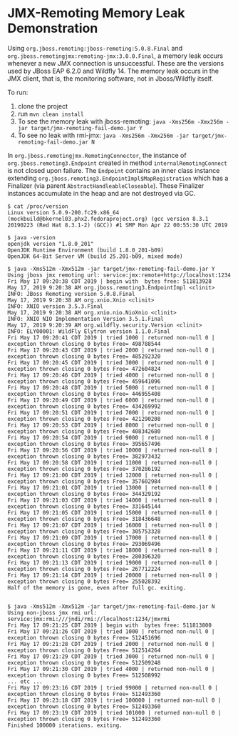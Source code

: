 # JMX-Remoting Memory Leak Demonstration
Using `org.jboss.remoting:jboss-remoting:5.0.8.Final` and `org.jboss.remotingjmx:remoting-jmx:3.0.0.Final`, a memory leak occurs whenever a new JMX connection is unsuccessful.  These are the versions used by JBoss EAP 6.2.0 and Wildfly 14.  The memory leak occurs in the JMX client, that is, the monitoring software, not in Jboss/Wildfly itself.  

To run:
1. clone the project
2. run `mvn clean install`
3. To see the memory leak with jboss-remoting: `java -Xms256m -Xmx256m -jar target/jmx-remoting-fail-demo.jar Y`
4. To see no leak with rmi-jmx: `java -Xms256m -Xmx256m -jar target/jmx-remoting-fail-demo.jar N`

In `org.jboss.remotingjmx.RemotingConnector`, the instance of `org.jboss.remoting3.Endpoint` created in method `internalRemotingConnect` is not closed upon failure.  The `Endpoint` contains an inner class instance extending `org.jboss.remoting3.EndpointImpl$MapRegistration` which has a Finalizer (via parent `AbstractHandleableCloseable`).  These Finalizer instances accumulate in the heap and are not destroyed via GC.


```
$ cat /proc/version
Linux version 5.0.9-200.fc29.x86_64 (mockbuild@bkernel03.phx2.fedoraproject.org) (gcc version 8.3.1 20190223 (Red Hat 8.3.1-2) (GCC)) #1 SMP Mon Apr 22 00:55:30 UTC 2019

$ java -version
openjdk version "1.8.0_201"
OpenJDK Runtime Environment (build 1.8.0_201-b09)
OpenJDK 64-Bit Server VM (build 25.201-b09, mixed mode)

$ java -Xms512m -Xmx512m -jar target/jmx-remoting-fail-demo.jar Y
Using jboss jmx remoting url: service:jmx:remote+http://localhost:1234
Fri May 17 09:20:38 CDT 2019 | begin with  bytes free: 511813928
May 17, 2019 9:20:38 AM org.jboss.remoting3.EndpointImpl <clinit>
INFO: JBoss Remoting version 5.0.8.Final
May 17, 2019 9:20:38 AM org.xnio.Xnio <clinit>
INFO: XNIO version 3.5.3.Final
May 17, 2019 9:20:38 AM org.xnio.nio.NioXnio <clinit>
INFO: XNIO NIO Implementation Version 3.5.1.Final
May 17, 2019 9:20:39 AM org.wildfly.security.Version <clinit>
INFO: ELY00001: WildFly Elytron version 1.1.0.Final
Fri May 17 09:20:41 CDT 2019 | tried 1000 | returned non-null 0 | exception thrown closing 0 bytes Free= 498788544
Fri May 17 09:20:43 CDT 2019 | tried 2000 | returned non-null 0 | exception thrown closing 0 bytes Free= 485292320
Fri May 17 09:20:45 CDT 2019 | tried 3000 | returned non-null 0 | exception thrown closing 0 bytes Free= 472604824
Fri May 17 09:20:46 CDT 2019 | tried 4000 | returned non-null 0 | exception thrown closing 0 bytes Free= 459641096
Fri May 17 09:20:48 CDT 2019 | tried 5000 | returned non-null 0 | exception thrown closing 0 bytes Free= 446955408
Fri May 17 09:20:49 CDT 2019 | tried 6000 | returned non-null 0 | exception thrown closing 0 bytes Free= 434269992
Fri May 17 09:20:51 CDT 2019 | tried 7000 | returned non-null 0 | exception thrown closing 0 bytes Free= 421290208
Fri May 17 09:20:53 CDT 2019 | tried 8000 | returned non-null 0 | exception thrown closing 0 bytes Free= 408342680
Fri May 17 09:20:54 CDT 2019 | tried 9000 | returned non-null 0 | exception thrown closing 0 bytes Free= 395657496
Fri May 17 09:20:56 CDT 2019 | tried 10000 | returned non-null 0 | exception thrown closing 0 bytes Free= 382973432
Fri May 17 09:20:58 CDT 2019 | tried 11000 | returned non-null 0 | exception thrown closing 0 bytes Free= 370286192
Fri May 17 09:21:00 CDT 2019 | tried 12000 | returned non-null 0 | exception thrown closing 0 bytes Free= 357602984
Fri May 17 09:21:01 CDT 2019 | tried 13000 | returned non-null 0 | exception thrown closing 0 bytes Free= 344329192
Fri May 17 09:21:03 CDT 2019 | tried 14000 | returned non-null 0 | exception thrown closing 0 bytes Free= 331645144
Fri May 17 09:21:05 CDT 2019 | tried 15000 | returned non-null 0 | exception thrown closing 0 bytes Free= 318436648
Fri May 17 09:21:07 CDT 2019 | tried 16000 | returned non-null 0 | exception thrown closing 0 bytes Free= 305753328
Fri May 17 09:21:09 CDT 2019 | tried 17000 | returned non-null 0 | exception thrown closing 0 bytes Free= 293069496
Fri May 17 09:21:11 CDT 2019 | tried 18000 | returned non-null 0 | exception thrown closing 0 bytes Free= 280396320
Fri May 17 09:21:13 CDT 2019 | tried 19000 | returned non-null 0 | exception thrown closing 0 bytes Free= 267712224
Fri May 17 09:21:14 CDT 2019 | tried 20000 | returned non-null 0 | exception thrown closing 0 bytes Free= 255028392
Half of the memory is gone, even after full gc. exiting.


$ java -Xms512m -Xmx512m -jar target/jmx-remoting-fail-demo.jar N
Using non-jboss jmx rmi url: service:jmx:rmi:///jndi/rmi://localhost:1234/jmxrmi
Fri May 17 09:21:25 CDT 2019 | begin with  bytes free: 511813800
Fri May 17 09:21:26 CDT 2019 | tried 1000 | returned non-null 0 | exception thrown closing 0 bytes Free= 512451696
Fri May 17 09:21:28 CDT 2019 | tried 2000 | returned non-null 0 | exception thrown closing 0 bytes Free= 512514264
Fri May 17 09:21:29 CDT 2019 | tried 3000 | returned non-null 0 | exception thrown closing 0 bytes Free= 512509248
Fri May 17 09:21:30 CDT 2019 | tried 4000 | returned non-null 0 | exception thrown closing 0 bytes Free= 512508992
... etc ...
Fri May 17 09:23:16 CDT 2019 | tried 99000 | returned non-null 0 | exception thrown closing 0 bytes Free= 512493360
Fri May 17 09:23:18 CDT 2019 | tried 100000 | returned non-null 0 | exception thrown closing 0 bytes Free= 512493360
Fri May 17 09:23:19 CDT 2019 | tried 101000 | returned non-null 0 | exception thrown closing 0 bytes Free= 512493360
Finished 100000 iterations. exiting.


```

